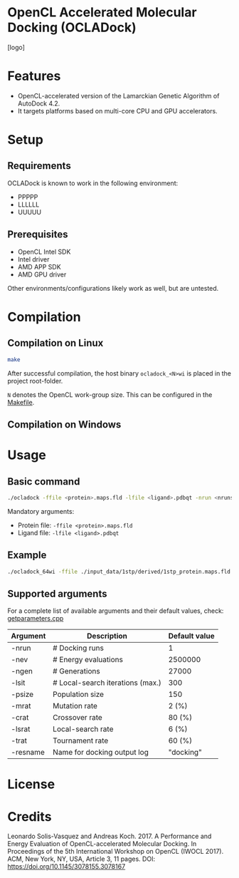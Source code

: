 OpenCL Accelerated Molecular Docking (OCLADock)
===============================================

[logo]

# Features

* OpenCL-accelerated version of the Lamarckian Genetic Algorithm of AutoDock 4.2.
* It targets platforms based on multi-core CPU and GPU accelerators.

# Setup
## Requirements
OCLADock is known to work in the following environment:

* PPPPP
* LLLLLL
* UUUUU

## Prerequisites
* OpenCL Intel SDK
* Intel driver
* AMD APP SDK
* AMD GPU driver

Other environments/configurations likely work as well, but are untested.

# Compilation

## Compilation on Linux
```zsh
make
```
After successful compilation, the host binary `ocladock_<N>wi` is placed in the project root-folder.

`N` denotes the OpenCL work-group size. This can be configured in the [Makefile](Makefile).

## Compilation on Windows

# Usage

## Basic command
```zsh
./ocladock -ffile <protein>.maps.fld -lfile <ligand>.pdbqt -nrun <nruns>
```
Mandatory arguments:
* Protein file: `-ffile <protein>.maps.fld`
* Ligand file:  `-lfile <ligand>.pdbqt`

## Example
```zsh
./ocladock_64wi -ffile ./input_data/1stp/derived/1stp_protein.maps.fld -lfile ./input_data/1stp/derived/1stp_ligand.pdbqt -nrun 10
```

## Supported arguments
For a complete list of available arguments and their default values, check: [getparameters.cpp](host/src/getparameters.cpp)

| Argument | Description                  | Default value |
|----------|------------------------------|---------------|
| -nrun    | # Docking runs               | 1             |
| -nev     | # Energy evaluations         | 2500000       |
| -ngen    | # Generations                | 27000         |
| -lsit    | # Local-search iterations (max.) | 300       |
| -psize   | Population size              | 150           |
| -mrat    | Mutation rate                | 2 (%)         |
| -crat    | Crossover rate               | 80 (%)        |
| -lsrat   | Local-search rate            | 6 (%)         |
| -trat    | Tournament rate              | 60 (%)        |
| -resname | Name for docking output log  | "docking"     |

# License

# Credits

Leonardo Solis-Vasquez and Andreas Koch. 2017. A Performance and Energy Evaluation of OpenCL-accelerated Molecular Docking. In Proceedings of the 5th International Workshop on OpenCL (IWOCL 2017). ACM, New York, NY, USA, Article 3, 11 pages. DOI: https://doi.org/10.1145/3078155.3078167
